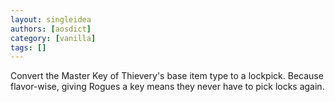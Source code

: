 ```yaml
---
layout: singleidea
authors: [aosdict]
category: [vanilla]
tags: []
---
```

Convert the Master Key of Thievery's base item type to a lockpick. Because flavor-wise, giving Rogues a key means they never have to pick locks again.
